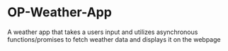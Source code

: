 # OP-Weather-App
A weather app that takes a users input and utilizes asynchronous functions/promises to fetch weather data and displays it on the webpage
